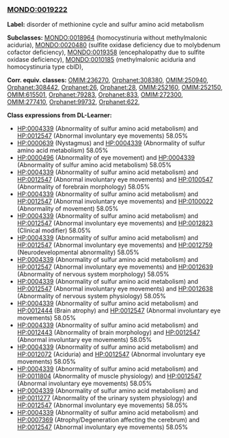 
### [MONDO:0019222](http://purl.obolibrary.org/obo/MONDO_0019222)
**Label:** disorder of methionine cycle and sulfur amino acid metabolism

**Subclasses:** [MONDO:0018964](http://purl.obolibrary.org/obo/MONDO_0018964) (homocystinuria without methylmalonic aciduria), [MONDO:0020480](http://purl.obolibrary.org/obo/MONDO_0020480) (sulfite oxidase deficiency due to molybdenum cofactor deficiency), [MONDO:0019358](http://purl.obolibrary.org/obo/MONDO_0019358) (encephalopathy due to sulfite oxidase deficiency), [MONDO:0010185](http://purl.obolibrary.org/obo/MONDO_0010185) (methylmalonic aciduria and homocystinuria type cblD), 

**Corr. equiv. classes:** [OMIM:236270](http://purl.obolibrary.org/obo/OMIM_236270), [Orphanet:308380](http://www.orpha.net/ORDO/Orphanet_308380), [OMIM:250940](http://purl.obolibrary.org/obo/OMIM_250940), [Orphanet:308442](http://www.orpha.net/ORDO/Orphanet_308442), [Orphanet:26](http://www.orpha.net/ORDO/Orphanet_26), [Orphanet:28](http://www.orpha.net/ORDO/Orphanet_28), [OMIM:252160](http://purl.obolibrary.org/obo/OMIM_252160), [OMIM:252150](http://purl.obolibrary.org/obo/OMIM_252150), [OMIM:615501](http://purl.obolibrary.org/obo/OMIM_615501), [Orphanet:79283](http://www.orpha.net/ORDO/Orphanet_79283), [Orphanet:833](http://www.orpha.net/ORDO/Orphanet_833), [OMIM:272300](http://purl.obolibrary.org/obo/OMIM_272300), [OMIM:277410](http://purl.obolibrary.org/obo/OMIM_277410), [Orphanet:99732](http://www.orpha.net/ORDO/Orphanet_99732), [Orphanet:622](http://www.orpha.net/ORDO/Orphanet_622), 

**Class expressions from DL-Learner:**

- [HP:0004339](http://purl.obolibrary.org/obo/HP_0004339) (Abnormality of sulfur amino acid metabolism) and [HP:0012547](http://purl.obolibrary.org/obo/HP_0012547) (Abnormal involuntary eye movements) 58.05%
- [HP:0000639](http://purl.obolibrary.org/obo/HP_0000639) (Nystagmus) and [HP:0004339](http://purl.obolibrary.org/obo/HP_0004339) (Abnormality of sulfur amino acid metabolism) 58.05%
- [HP:0000496](http://purl.obolibrary.org/obo/HP_0000496) (Abnormality of eye movement) and [HP:0004339](http://purl.obolibrary.org/obo/HP_0004339) (Abnormality of sulfur amino acid metabolism) 58.05%
- [HP:0004339](http://purl.obolibrary.org/obo/HP_0004339) (Abnormality of sulfur amino acid metabolism) and [HP:0012547](http://purl.obolibrary.org/obo/HP_0012547) (Abnormal involuntary eye movements) and [HP:0100547](http://purl.obolibrary.org/obo/HP_0100547) (Abnormality of forebrain morphology) 58.05%
- [HP:0004339](http://purl.obolibrary.org/obo/HP_0004339) (Abnormality of sulfur amino acid metabolism) and [HP:0012547](http://purl.obolibrary.org/obo/HP_0012547) (Abnormal involuntary eye movements) and [HP:0100022](http://purl.obolibrary.org/obo/HP_0100022) (Abnormality of movement) 58.05%
- [HP:0004339](http://purl.obolibrary.org/obo/HP_0004339) (Abnormality of sulfur amino acid metabolism) and [HP:0012547](http://purl.obolibrary.org/obo/HP_0012547) (Abnormal involuntary eye movements) and [HP:0012823](http://purl.obolibrary.org/obo/HP_0012823) (Clinical modifier) 58.05%
- [HP:0004339](http://purl.obolibrary.org/obo/HP_0004339) (Abnormality of sulfur amino acid metabolism) and [HP:0012547](http://purl.obolibrary.org/obo/HP_0012547) (Abnormal involuntary eye movements) and [HP:0012759](http://purl.obolibrary.org/obo/HP_0012759) (Neurodevelopmental abnormality) 58.05%
- [HP:0004339](http://purl.obolibrary.org/obo/HP_0004339) (Abnormality of sulfur amino acid metabolism) and [HP:0012547](http://purl.obolibrary.org/obo/HP_0012547) (Abnormal involuntary eye movements) and [HP:0012639](http://purl.obolibrary.org/obo/HP_0012639) (Abnormality of nervous system morphology) 58.05%
- [HP:0004339](http://purl.obolibrary.org/obo/HP_0004339) (Abnormality of sulfur amino acid metabolism) and [HP:0012547](http://purl.obolibrary.org/obo/HP_0012547) (Abnormal involuntary eye movements) and [HP:0012638](http://purl.obolibrary.org/obo/HP_0012638) (Abnormality of nervous system physiology) 58.05%
- [HP:0004339](http://purl.obolibrary.org/obo/HP_0004339) (Abnormality of sulfur amino acid metabolism) and [HP:0012444](http://purl.obolibrary.org/obo/HP_0012444) (Brain atrophy) and [HP:0012547](http://purl.obolibrary.org/obo/HP_0012547) (Abnormal involuntary eye movements) 58.05%
- [HP:0004339](http://purl.obolibrary.org/obo/HP_0004339) (Abnormality of sulfur amino acid metabolism) and [HP:0012443](http://purl.obolibrary.org/obo/HP_0012443) (Abnormality of brain morphology) and [HP:0012547](http://purl.obolibrary.org/obo/HP_0012547) (Abnormal involuntary eye movements) 58.05%
- [HP:0004339](http://purl.obolibrary.org/obo/HP_0004339) (Abnormality of sulfur amino acid metabolism) and [HP:0012072](http://purl.obolibrary.org/obo/HP_0012072) (Aciduria) and [HP:0012547](http://purl.obolibrary.org/obo/HP_0012547) (Abnormal involuntary eye movements) 58.05%
- [HP:0004339](http://purl.obolibrary.org/obo/HP_0004339) (Abnormality of sulfur amino acid metabolism) and [HP:0011804](http://purl.obolibrary.org/obo/HP_0011804) (Abnormality of muscle physiology) and [HP:0012547](http://purl.obolibrary.org/obo/HP_0012547) (Abnormal involuntary eye movements) 58.05%
- [HP:0004339](http://purl.obolibrary.org/obo/HP_0004339) (Abnormality of sulfur amino acid metabolism) and [HP:0011277](http://purl.obolibrary.org/obo/HP_0011277) (Abnormality of the urinary system physiology) and [HP:0012547](http://purl.obolibrary.org/obo/HP_0012547) (Abnormal involuntary eye movements) 58.05%
- [HP:0004339](http://purl.obolibrary.org/obo/HP_0004339) (Abnormality of sulfur amino acid metabolism) and [HP:0007369](http://purl.obolibrary.org/obo/HP_0007369) (Atrophy/Degeneration affecting the cerebrum) and [HP:0012547](http://purl.obolibrary.org/obo/HP_0012547) (Abnormal involuntary eye movements) 58.05%


